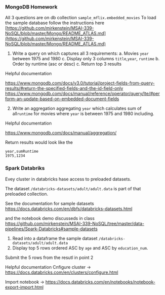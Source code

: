 ### MongoDB Homework
All 3 questions are on  db collection `sample_mflix.embedded_movies`
To load the sample database follow the instructions here [https://github.com/mirkenstein/MSAI-339-NoSQL/blob/master/Mongo/README_ATLAS.md](https://github.com/mirkenstein/MSAI-339-NoSQL/blob/master/Mongo/README_ATLAS.md)

1. Write a  query on which captures all 3 requirements:
  a. Movies `year` between 1975 and 1980
  c. Display only 3 columns `title`,`year`, `runtime`
  b. Order by runtime (asc or desc)
  c. Return  top 3 results

Helpful documentation  
 

https://www.mongodb.com/docs/v3.0/tutorial/project-fields-from-query-results/#return-the-specified-fields-and-the-id-field-only
https://www.mongodb.com/docs/manual/reference/operator/query/lte/#perform-an-update-based-on-embedded-document-fields

2. Write an aggregation aggregating `year` which calculates sum of all`runtime` for movies where `year` is between  1975 and 1980 including.
 
 Helpful documentation
  
https://www.mongodb.com/docs/manual/aggregation/

Return results would look like  the 
```csv
year,sumRuntime
1975,1234
```
### Spark Databriks
Evey cluster in databricks hase access to preloaded datasets.

The dataset `/databricks-datasets/adult/adult.data` is part of that preloaded collection.

See the documentation for sample datasets https://docs.databricks.com/en/dbfs/databricks-datasets.html

and the notebook demo discusseds in class https://github.com/mirkenstein/MSAI-339-NoSQL/tree/master/data-pipelines/Spark-Databricks#sample-datasets

1. Read into a dataframe the sample dataset `/databricks-datasets/adult/adult.data` 
2. Display top 5 rows ordered ASC by `age` and ASC by `education_num`.

Submit the 5 rows from the resutl in point 2 

Helpful documentation
Cnfigure cluster -> https://docs.databricks.com/en/clusters/configure.html

Import notebook -> 
https://docs.databricks.com/en/notebooks/notebook-export-import.html
